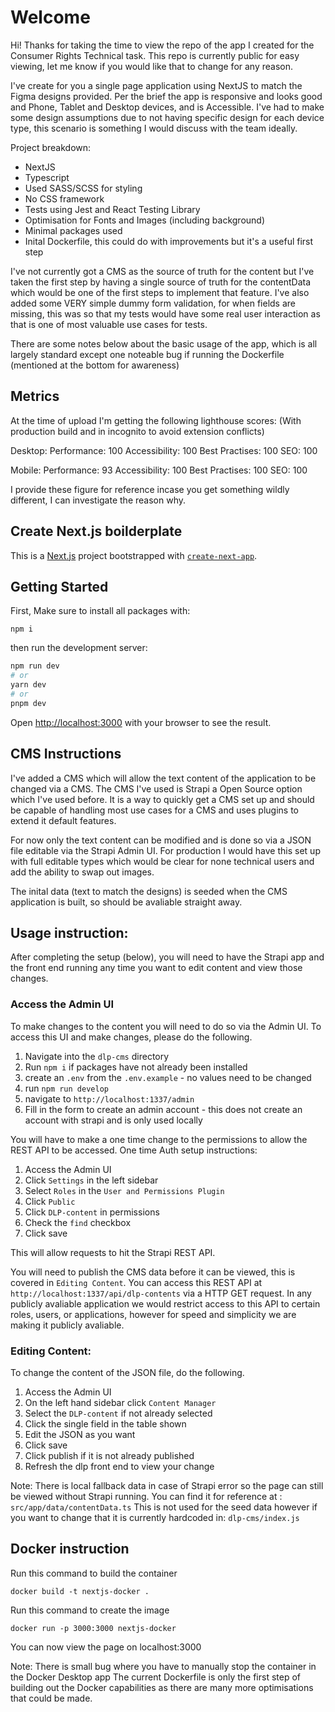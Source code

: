 # Welcome

Hi! Thanks for taking the time to view the repo of the app I created for the Consumer Rights Technical task.
This repo is currently public for easy viewing, let me know if you would like that to change for any reason.

I've create for you a single page application using NextJS to match the Figma designs provided.
Per the brief the app is responsive and looks good and Phone, Tablet and Desktop devices, and is Accessible.
I've had to make some design assumptions due to not having specific design for each device type, this scenario is something I would discuss with the team ideally.

Project breakdown:

-   NextJS
-   Typescript
-   Used SASS/SCSS for styling
-   No CSS framework
-   Tests using Jest and React Testing Library
-   Optimisation for Fonts and Images (including background)
-   Minimal packages used
-   Inital Dockerfile, this could do with improvements but it's a useful first step

I've not currently got a CMS as the source of truth for the content but I've taken the first step by having a single source of truth for the contentData which would be one of the first steps to implement that feature.
I've also added some VERY simple dummy form validation, for when fields are missing, this was so that my tests would have some real user interaction as that is one of most valuable use cases for tests.

There are some notes below about the basic usage of the app, which is all largely standard except one noteable bug if running the Dockerfile (mentioned at the bottom for awareness)

## Metrics

At the time of upload I'm getting the following lighthouse scores:
(With production build and in incognito to avoid extension conflicts)

Desktop:
Performance: 100
Accessibility: 100
Best Practises: 100
SEO: 100

Mobile:
Performance: 93
Accessibility: 100
Best Practises: 100
SEO: 100

I provide these figure for reference incase you get something wildly different, I can investigate the reason why.

## Create Next.js boilderplate

This is a [Next.js](https://nextjs.org/) project bootstrapped with [`create-next-app`](https://github.com/vercel/next.js/tree/canary/packages/create-next-app).

## Getting Started

First, Make sure to install all packages with:

`npm i`

then run the development server:

```bash
npm run dev
# or
yarn dev
# or
pnpm dev
```

Open [http://localhost:3000](http://localhost:3000) with your browser to see the result.

## CMS Instructions

I've added a CMS which will allow the text content of the application to be changed via a CMS.
The CMS I've used is Strapi a Open Source option which I've used before.
It is a way to quickly get a CMS set up and should be capable of handling most use cases for a CMS and uses plugins to extend it default features.

For now only the text content can be modified and is done so via a JSON file editable via the Strapi Admin UI.
For production I would have this set up with full editable types which would be clear for none technical users and add the ability to swap out images.

The inital data (text to match the designs) is seeded when the CMS application is built, so should be avaliable straight away.

## Usage instruction:

After completing the setup (below), you will need to have the Strapi app and the front end running any time you want to edit content and view those changes.

### Access the Admin UI

To make changes to the content you will need to do so via the Admin UI.
To access this UI and make changes, please do the following.

1. Navigate into the `dlp-cms` directory
2. Run `npm i` if packages have not already been installed
3. create an `.env` from the `.env.example` - no values need to be changed
4. run `npm run develop`
5. navigate to `http://localhost:1337/admin`
6. Fill in the form to create an admin account - this does not create an account with strapi and is only used locally

You will have to make a one time change to the permissions to allow the REST API to be accessed.
One time Auth setup instructions:

1. Access the Admin UI
2. Click `Settings` in the left sidebar
3. Select `Roles` in the `User and Permissions Plugin`
4. Click `Public`
5. Click `DLP-content` in permissions
6. Check the `find` checkbox
7. Click save

This will allow requests to hit the Strapi REST API.

You will need to publish the CMS data before it can be viewed, this is covered in `Editing Content`.
You can access this REST API at `http://localhost:1337/api/dlp-contents` via a HTTP GET request.
In any publicly avaliable application we would restrict access to this API to certain roles, users, or applications, however for speed and simplicity we are making it publicly avaliable.

### Editing Content:

To change the content of the JSON file, do the following.

1. Access the Admin UI
2. On the left hand sidebar click `Content Manager`
3. Select the `DLP-content` if not already selected
4. Click the single field in the table shown
5. Edit the JSON as you want
6. Click save
7. Click publish if it is not already published
8. Refresh the dlp front end to view your change

Note: There is local fallback data in case of Strapi error so the page can still be viewed without Strapi running.
You can find it for reference at : `src/app/data/contentData.ts`
This is not used for the seed data however if you want to change that it is currently hardcoded in: `dlp-cms/index.js`

## Docker instruction

Run this command to build the container

`docker build -t nextjs-docker .`

Run this command to create the image

`docker run -p 3000:3000 nextjs-docker`

You can now view the page on localhost:3000

Note: There is small bug where you have to manually stop the container in the Docker Desktop app
The current Dockerfile is only the first step of building out the Docker capabilities as there are many more optimisations that could be made.
